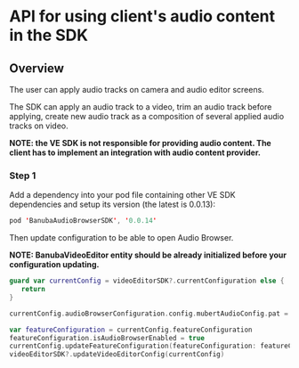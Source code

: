 # API for using client's audio content in the SDK
## Overview

The user can apply audio tracks on camera and audio editor screens.

The SDK can apply an audio track to a video, trim an audio track before applying, create new audio track as a composition of several applied audio tracks on video.

**NOTE: the VE SDK is not responsible for providing audio content. The client has to implement an integration with audio content provider.**

### Step 1

Add a dependency into your pod file containing other VE SDK dependencies and setup its version (the latest is 0.0.13):

```swift
pod 'BanubaAudioBrowserSDK', '0.0.14'

```
Then update configuration to be able to open Audio Browser.

**NOTE: BanubaVideoEditor entity should be already initialized before your configuration updating.**

```swift
guard var currentConfig = videoEditorSDK?.currentConfiguration else {
   return 
}

currentConfig.audioBrowserConfiguration.config.mubertAudioConfig.pat = "Your mubert pat"

var featureConfiguration = currentConfig.featureConfiguration
featureConfiguration.isAudioBrowserEnabled = true
currentConfig.updateFeatureConfiguration(featureConfiguration: featureConfiguration)
videoEditorSDK?.updateVideoEditorConfig(currentConfig)

```
